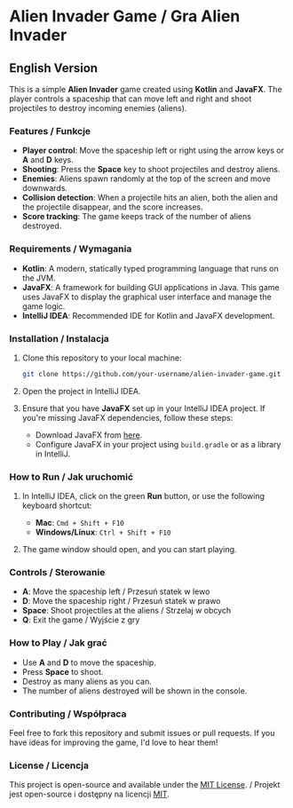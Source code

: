 # Alien Invader Game / Gra Alien Invader

## English Version

This is a simple **Alien Invader** game created using **Kotlin** and **JavaFX**. The player controls a spaceship that can move left and right and shoot projectiles to destroy incoming enemies (aliens).

### Features / Funkcje

- **Player control**: Move the spaceship left or right using the arrow keys or **A** and **D** keys.
- **Shooting**: Press the **Space** key to shoot projectiles and destroy aliens.
- **Enemies**: Aliens spawn randomly at the top of the screen and move downwards.
- **Collision detection**: When a projectile hits an alien, both the alien and the projectile disappear, and the score increases.
- **Score tracking**: The game keeps track of the number of aliens destroyed.

### Requirements / Wymagania

- **Kotlin**: A modern, statically typed programming language that runs on the JVM.
- **JavaFX**: A framework for building GUI applications in Java. This game uses JavaFX to display the graphical user interface and manage the game logic.
- **IntelliJ IDEA**: Recommended IDE for Kotlin and JavaFX development.

### Installation / Instalacja

1. Clone this repository to your local machine:

   ```bash
   git clone https://github.com/your-username/alien-invader-game.git
   ```
2. Open the project in IntelliJ IDEA.

3. Ensure that you have **JavaFX** set up in your IntelliJ IDEA project. If you're missing JavaFX dependencies, follow these steps:
   
   - Download JavaFX from [here](https://openjfx.io).
   - Configure JavaFX in your project using `build.gradle` or as a library in IntelliJ.

### How to Run / Jak uruchomić

1. In IntelliJ IDEA, click on the green **Run** button, or use the following keyboard shortcut:
   - **Mac**: `Cmd + Shift + F10`
   - **Windows/Linux**: `Ctrl + Shift + F10`

2. The game window should open, and you can start playing.

### Controls / Sterowanie

- **A**: Move the spaceship left / Przesuń statek w lewo
- **D**: Move the spaceship right / Przesuń statek w prawo
- **Space**: Shoot projectiles at the aliens / Strzelaj w obcych
- **Q**: Exit the game / Wyjście z gry

### How to Play / Jak grać

- Use **A** and **D** to move the spaceship.
- Press **Space** to shoot.
- Destroy as many aliens as you can.
- The number of aliens destroyed will be shown in the console.

### Contributing / Współpraca

Feel free to fork this repository and submit issues or pull requests. If you have ideas for improving the game, I'd love to hear them!

### License / Licencja

This project is open-source and available under the [MIT License](LICENSE). / Projekt jest open-source i dostępny na licencji [MIT](LICENSE).
